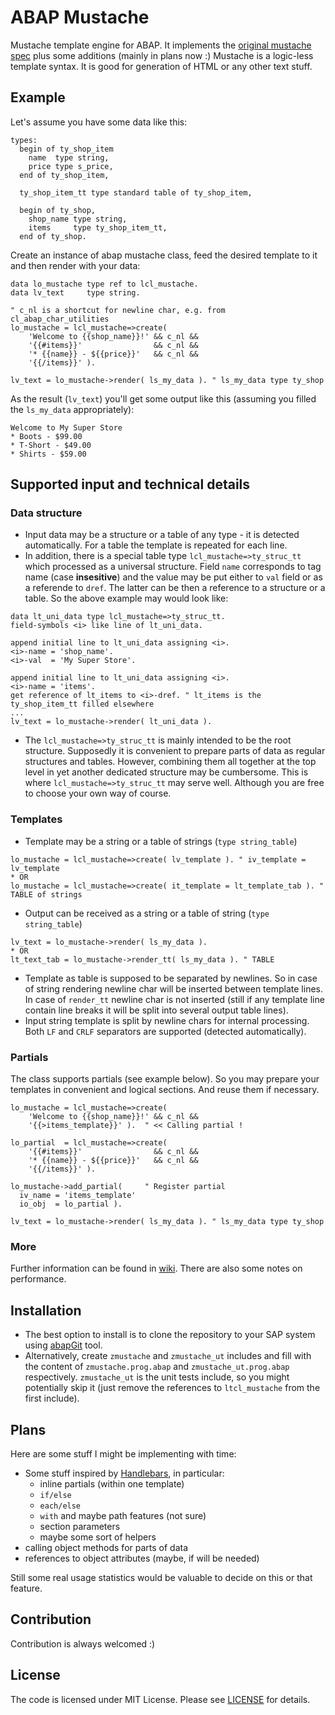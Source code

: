 # ABAP Mustache

Mustache template engine for ABAP. It implements the [original mustache spec](https://mustache.github.io/mustache.5.html) plus some additions (mainly in plans now :) Mustache is a logic-less template syntax. It is good for generation of HTML or any other text stuff.  

## Example

Let's assume you have some data like this:

```abap
types: 
  begin of ty_shop_item
    name  type string,
    price type s_price, 
  end of ty_shop_item,
  
  ty_shop_item_tt type standard table of ty_shop_item,

  begin of ty_shop,
    shop_name type string,
    items     type ty_shop_item_tt, 
  end of ty_shop.
```
Create an instance of abap mustache class, feed the desired template to it and then render with your data:
```abap
data lo_mustache type ref to lcl_mustache.
data lv_text     type string.

" c_nl is a shortcut for newline char, e.g. from cl_abap_char_utilities
lo_mustache = lcl_mustache=>create(
    'Welcome to {{shop_name}}!' && c_nl && 
    '{{#items}}'                && c_nl &&
    '* {{name}} - ${{price}}'   && c_nl &&
    '{{/items}}' ).

lv_text = lo_mustache->render( ls_my_data ). " ls_my_data type ty_shop 
``` 
As the result (`lv_text`) you'll get some output like this (assuming you filled the `ls_my_data` appropriately):
```
Welcome to My Super Store
* Boots - $99.00
* T-Short - $49.00
* Shirts - $59.00
```

## Supported input and technical details

### Data structure

* Input data may be a structure or a table of any type - it is detected automatically. For a table the template is repeated for each line.
* In addition, there is a special table type `lcl_mustache=>ty_struc_tt` which processed as a universal structure. Field `name` corresponds to tag name (case **insesitive**) and the value may be put either to `val` field or as a referende to `dref`. The latter can be then a reference to a structure or a table. So the above example may would look like:

```abap
data lt_uni_data type lcl_mustache=>ty_struc_tt.
field-symbols <i> like line of lt_uni_data.

append initial line to lt_uni_data assigning <i>.
<i>-name = 'shop_name'.
<i>-val  = 'My Super Store'.

append initial line to lt_uni_data assigning <i>.
<i>-name = 'items'.
get reference of lt_items to <i>-dref. " lt_items is the ty_shop_item_tt filled elsewhere
...
lv_text = lo_mustache->render( lt_uni_data ).
```  

* The `lcl_mustache=>ty_struc_tt` is mainly intended to be the root structure. Supposedly it is convenient to prepare parts of data as regular structures and tables. However, combining them all together at the top level in yet another dedicated structure may be cumbersome. This is where `lcl_mustache=>ty_struc_tt` may serve well. Although you are free to choose your own way of course.

### Templates    

* Template may be a string or a table of strings (`type string_table`)

```abap
lo_mustache = lcl_mustache=>create( lv_template ). " iv_template = lv_template
* OR
lo_mustache = lcl_mustache=>create( it_template = lt_template_tab ). " TABLE of strings
```

* Output can be received as a string or a table of string (`type string_table`)
```abap
lv_text = lo_mustache->render( ls_my_data ).
* OR
lt_text_tab = lo_mustache->render_tt( ls_my_data ). " TABLE
```

* Template as table is supposed to be separated by newlines. So in case of string rendering newline char will be inserted between template lines. In case of `render_tt` newline char is not inserted (still if any template line contain line breaks it will be split into several output table lines).
* Input string template is split by newline chars for internal processing. Both `LF` and `CRLF` separators are supported (detected automatically). 

### Partials

The class supports partials (see example below). So you may prepare your templates in convenient and logical sections. And reuse them if necessary.

```abap
lo_mustache = lcl_mustache=>create(
    'Welcome to {{shop_name}}!' && c_nl && 
    '{{>items_template}}' ).  " << Calling partial !

lo_partial  = lcl_mustache=>create(
    '{{#items}}'                && c_nl &&
    '* {{name}} - ${{price}}'   && c_nl &&
    '{{/items}}' ).

lo_mustache->add_partial(     " Register partial
  iv_name = 'items_template' 
  io_obj  = lo_partial ).

lv_text = lo_mustache->render( ls_my_data ). " ls_my_data type ty_shop 
``` 

### More

Further information can be found in [wiki](https://github.com/sbcgua/abap_mustache/wiki). There are also some notes on performance.

## Installation

* The best option to install is to clone the repository to your SAP system using [abapGit](https://github.com/larshp/abapGit) tool.
* Alternatively, create `zmustache` and `zmustache_ut` includes and fill with the content of `zmustache.prog.abap` and `zmustache_ut.prog.abap` respectively. `zmustache_ut` is the unit tests include, so you might potentially skip it (just remove the references to `ltcl_mustache` from the first include). 

## Plans

Here are some stuff I might be implementing with time:

* Some stuff inspired by [Handlebars](http://handlebarsjs.com/), in particular:
  * inline partials (within one template)
  * `if/else`
  * `each/else`
  * `with` and maybe path features (not sure) 
  * section parameters
  * maybe some sort of helpers
* calling object methods for parts of data
* references to object attributes (maybe, if will be needed)

Still some real usage statistics would be valuable to decide on this or that feature. 

## Contribution

Contribution is always welcomed :)

## License

The code is licensed under MIT License. Please see [LICENSE](/LICENSE) for details.
